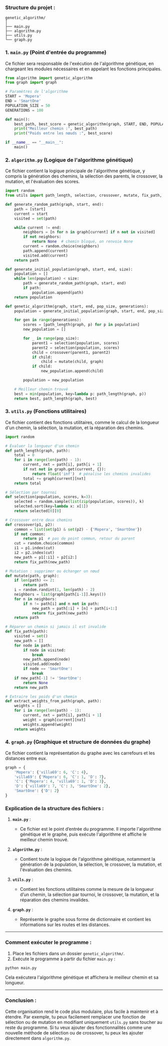 ### Structure du projet :

```
genetic_algorithm/
│
├── main.py
├── algorithm.py
├── utils.py
└── graph.py
```

### 1. `main.py` (Point d'entrée du programme)

Ce fichier sera responsable de l'exécution de l'algorithme génétique, en chargeant les modules nécessaires et en appelant les fonctions principales.

```python
from algorithm import genetic_algorithm
from graph import graph

# Paramètres de l'algorithme
START = 'Mopera'
END = 'SmartOne'
POPULATION_SIZE = 50
GENERATIONS = 100

def main():
    best_path, best_score = genetic_algorithm(graph, START, END, POPULATION_SIZE, GENERATIONS)
    print("Meilleur chemin :", best_path)
    print("Poids entre les nœuds :", best_score)

if __name__ == "__main__":
    main()
```

### 2. `algorithm.py` (Logique de l'algorithme génétique)

Ce fichier contient la logique principale de l'algorithme génétique, y compris la génération des chemins, la sélection des parents, le crossover, la mutation, et l'évaluation des scores.

```python
import random
from utils import path_length, selection, crossover, mutate, fix_path, extract_weights_from_path

def generate_random_path(graph, start, end):
    path = [start]
    current = start
    visited = set(path)

    while current != end:
        neighbors = [n for n in graph[current] if n not in visited]
        if not neighbors:
            return None  # chemin bloqué, on renvoie None
        current = random.choice(neighbors)
        path.append(current)
        visited.add(current)
    return path

def generate_initial_population(graph, start, end, size):
    population = []
    while len(population) < size:
        path = generate_random_path(graph, start, end)
        if path:
            population.append(path)
    return population

def genetic_algorithm(graph, start, end, pop_size, generations):
    population = generate_initial_population(graph, start, end, pop_size)

    for gen in range(generations):
        scores = [path_length(graph, p) for p in population]
        new_population = []

        for _ in range(pop_size):
            parent1 = selection(population, scores)
            parent2 = selection(population, scores)
            child = crossover(parent1, parent2)
            if child:
                child = mutate(child, graph)
            if child:
                new_population.append(child)

        population = new_population

    # Meilleur chemin trouvé
    best = min(population, key=lambda p: path_length(graph, p))
    return best, path_length(graph, best)
```

### 3. `utils.py` (Fonctions utilitaires)

Ce fichier contient des fonctions utilitaires, comme le calcul de la longueur d'un chemin, la sélection, la mutation, et la réparation des chemins.

```python
import random

# Évaluer la longueur d'un chemin
def path_length(graph, path):
    total = 0
    for i in range(len(path) - 1):
        current, nxt = path[i], path[i + 1]
        if nxt not in graph.get(current, {}):
            return float('inf')  # pénalise les chemins invalides
        total += graph[current][nxt]
    return total

# Sélection par tournoi
def selection(population, scores, k=3):
    selected = random.sample(list(zip(population, scores)), k)
    selected.sort(key=lambda x: x[1])
    return selected[0][0]

# Crossover entre deux chemins
def crossover(p1, p2):
    common = list(set(p1) & set(p2) - {'Mopera', 'SmartOne'})
    if not common:
        return p1  # pas de point commun, retour du parent
    cut = random.choice(common)
    i1 = p1.index(cut)
    i2 = p2.index(cut)
    new_path = p1[:i1] + p2[i2:]
    return fix_path(new_path)

# Mutation : supprimer ou échanger un nœud
def mutate(path, graph):
    if len(path) <= 2:
        return path
    i = random.randint(1, len(path) - 2)
    neighbors = list(graph[path[i-1]].keys())
    for n in neighbors:
        if n != path[i] and n not in path:
            new_path = path[:i] + [n] + path[i+1:]
            return fix_path(new_path)
    return path

# Réparer un chemin si jamais il est invalide
def fix_path(path):
    visited = set()
    new_path = []
    for node in path:
        if node in visited:
            break
        new_path.append(node)
        visited.add(node)
        if node == 'SmartOne':
            break
    if new_path[-1] != 'SmartOne':
        return None
    return new_path

# Extraire les poids d'un chemin
def extract_weights_from_path(graph, path):
    weights = []
    for i in range(len(path) - 1):
        current, nxt = path[i], path[i + 1]
        weight = graph[current][nxt]
        weights.append(weight)
    return weights
```

### 4. `graph.py` (Graphique et structure de données du graphe)

Ce fichier contient la représentation du graphe avec les carrefours et les distances entre eux.

```python
graph = {
    'Mopera': {'villa69': 6, 'C': 4},
    'villa69': {'Mopera': 6, 'C': 1, 'D': 7},
    'C': {'Mopera': 4, 'villa69': 1, 'D': 3},
    'D': {'villa69': 7, 'C': 3, 'SmartOne': 2},
    'SmartOne': {'D': 2}
}
```

### Explication de la structure des fichiers :

1. **`main.py`** :
   - Ce fichier est le point d’entrée du programme. Il importe l'algorithme génétique et le graphe, puis exécute l'algorithme et affiche le meilleur chemin trouvé.
2. **`algorithm.py`** :

   - Contient toute la logique de l'algorithme génétique, notamment la génération de la population, la sélection, le crossover, la mutation, et l'évaluation des chemins.

3. **`utils.py`** :

   - Contient les fonctions utilitaires comme la mesure de la longueur d’un chemin, la sélection par tournoi, le crossover, la mutation, et la réparation des chemins invalides.

4. **`graph.py`** :
   - Représente le graphe sous forme de dictionnaire et contient les informations sur les routes et les distances.

---

### Comment exécuter le programme :

1. Place les fichiers dans un dossier `genetic_algorithm/`.
2. Exécute le programme à partir du fichier `main.py` :

```bash
python main.py
```

Cela exécutera l'algorithme génétique et affichera le meilleur chemin et sa longueur.

---

### Conclusion :

Cette organisation rend le code plus modulaire, plus facile à maintenir et à étendre. Par exemple, tu peux facilement remplacer une fonction de sélection ou de mutation en modifiant uniquement `utils.py` sans toucher au reste du programme. Si tu veux ajouter des fonctionnalités comme une nouvelle méthode de sélection ou de crossover, tu peux les ajouter directement dans `algorithm.py`.
